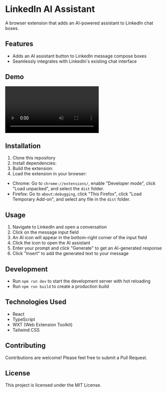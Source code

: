 # LinkedIn AI Assistant

A browser extension that adds an AI-powered assistant to LinkedIn chat boxes.

## Features

- Adds an AI assistant button to LinkedIn message compose boxes
- Seamlessly integrates with LinkedIn's existing chat interface

## Demo

<video src="https://github.com/Suyog5300/LinkedIn-AI-Reply/assets/demo.mp4" controls="controls" style="max-width: 730px;">
</video>


## Installation

1. Clone this repository
2. Install dependencies:
3. Build the extension:
4. Load the extension in your browser:
- Chrome: Go to `chrome://extensions/`, enable "Developer mode", click "Load unpacked", and select the `dist` folder.
- Firefox: Go to `about:debugging`, click "This Firefox", click "Load Temporary Add-on", and select any file in the `dist` folder.

## Usage

1. Navigate to LinkedIn and open a conversation
2. Click on the message input field
3. An AI icon will appear in the bottom-right corner of the input field
4. Click the icon to open the AI assistant
5. Enter your prompt and click "Generate" to get an AI-generated response
6. Click "Insert" to add the generated text to your message

## Development

- Run `npm run dev` to start the development server with hot reloading
- Run `npm run build` to create a production build

## Technologies Used

- React
- TypeScript
- WXT (Web Extension Toolkit)
- Tailwind CSS

## Contributing

Contributions are welcome! Please feel free to submit a Pull Request.

## License

This project is licensed under the MIT License.
